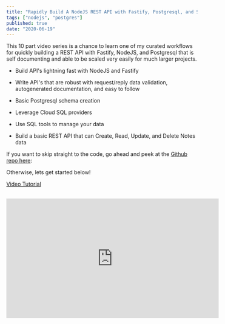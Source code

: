```yaml
---
title: "Rapidly Build A NodeJS REST API with Fastify, Postgresql, and Swagger Documentation"
tags: ["nodejs", "postgres"]
published: true
date: "2020-06-19"
---
```


This 10 part video series is a chance to learn one of my curated workflows for quickly building a REST API with Fastify, NodeJS, and Postgresql that is self documenting and able to be scaled very easily for much larger projects.

- Build API's lightning fast with NodeJS and Fastify

- Write API's that are robust with request/reply data validation, autogenerated documentation, and easy to follow

- Basic Postgresql schema creation

- Leverage Cloud SQL providers

- Use SQL tools to manage your data

- Build a basic REST API that can Create, Read, Update, and Delete Notes data

If you want to skip straight to the code, go ahead and peek at the [Github repo here](https://github.com/wolfejw86/blog-examples/tree/master/fastify-bootstrap-api):

Otherwise, lets get started below!

[Video Tutorial](https://www.youtube.com/watch?v=60p14IaPlvk&list=PLU_22oKqONin7yagFMm3x1tJihYaIVVwa&index=2)
<br>


## <iframe width="560" height="315" src="https://www.youtube.com/embed/60p14IaPlvk?list=PLU_22oKqONin7yagFMm3x1tJihYaIVVwa" frameborder="0" allow="accelerometer; autoplay; encrypted-media; gyroscope; picture-in-picture" allowfullscreen></iframe>
